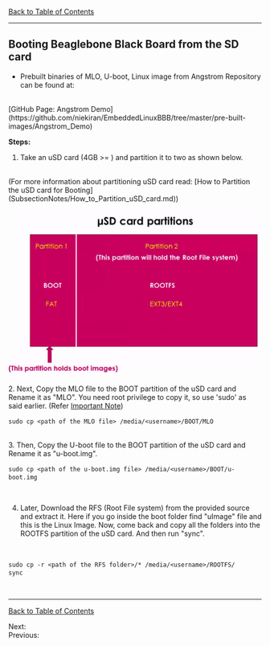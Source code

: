 [Back to Table of Contents](../Notes.md)
***
## Booting Beaglebone Black Board from the SD card

* Prebuilt binaries of MLO, U-boot, Linux image from Angstrom Repository can be found at:
<br/>
[GitHub Page: Angstrom Demo](https://github.com/niekiran/EmbeddedLinuxBBB/tree/master/pre-built-images/Angstrom_Demo)

**Steps:**

1) Take an uSD card (4GB >= ) and partition it to two as shown below.
<br/>
(For more information about partitioning uSD card read: [How to Partition the uSD card for Booting](SubsectionNotes/How_to_Partition_uSD_card.md))

![uSD card Partitions](../Images/uSD_card_partitions.png)
<br/>
<br/>
2. Next, Copy the MLO file to the BOOT partition of the uSD card and Rename it as "MLO". You need root privilege to copy it, so use 'sudo' as said earlier. (Refer [Important Note](SubsectionNotes/How_to_Partition_uSD_card.md))
<br/>
```
sudo cp <path of the MLO file> /media/<username>/BOOT/MLO
```
<br/>
3. Then, Copy the U-boot file to the BOOT partition of the uSD card and Rename it as "u-boot.img". 
<br/>

```
sudo cp <path of the u-boot.img file> /media/<username>/BOOT/u-boot.img
```

<br/>

4. Later, Download the RFS (Root File system) from the provided source and extract it. Here if you go inside the boot folder find "uImage" file and this is the Linux Image. Now, come back and copy all the folders into the ROOTFS partition of the uSD card. And then run "sync".
<br/>

```
sudo cp -r <path of the RFS folder>/* /media/<username>/ROOTFS/
sync
```

<br/>

***

[Back to Table of Contents](../Notes.md)

Next: []()
<br/>
Previous: []()
